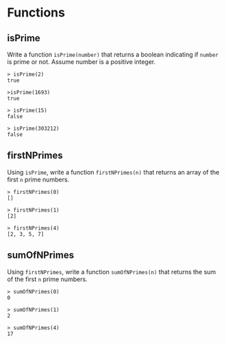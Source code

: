 # Functions

## isPrime

Write a function `isPrime(number)` that returns a boolean indicating if `number`
is prime or not. Assume number is a positive integer.

```
> isPrime(2)
true

>isPrime(1693)
true

> isPrime(15)
false

> isPrime(303212)
false
```

## firstNPrimes

Using `isPrime`, write a function `firstNPrimes(n)` that returns an array of the
first `n` prime numbers.

```
> firstNPrimes(0)
[]

> firstNPrimes(1)
[2]

> firstNPrimes(4)
[2, 3, 5, 7]
```

## sumOfNPrimes

Using `firstNPrimes`, write a function `sumOfNPrimes(n)` that returns the sum of
the first `n` prime numbers.

```
> sumOfNPrimes(0)
0

> sumOfNPrimes(1)
2

> sumOfNPrimes(4)
17
```
